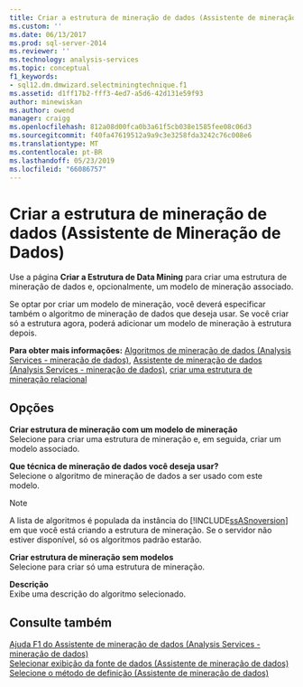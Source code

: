 ```yaml
---
title: Criar a estrutura de mineração de dados (Assistente de mineração de dados) | Microsoft Docs
ms.custom: ''
ms.date: 06/13/2017
ms.prod: sql-server-2014
ms.reviewer: ''
ms.technology: analysis-services
ms.topic: conceptual
f1_keywords:
- sql12.dm.dmwizard.selectminingtechnique.f1
ms.assetid: d1ff17b2-fff3-4ed7-a5d6-42d131e59f93
author: minewiskan
ms.author: owend
manager: craigg
ms.openlocfilehash: 812a08d00fca0b3a61f5cb038e1585fee08c06d3
ms.sourcegitcommit: f40fa47619512a9a9c3e3258fda3242c76c008e6
ms.translationtype: MT
ms.contentlocale: pt-BR
ms.lasthandoff: 05/23/2019
ms.locfileid: "66086757"
---
```

# <a name="create-the-data-mining-structure-data-mining-wizard"></a>Criar a estrutura de mineração de dados (Assistente de Mineração de Dados)
  Use a página **Criar a Estrutura de Data Mining** para criar uma estrutura de mineração de dados e, opcionalmente, um modelo de mineração associado.  
  
 Se optar por criar um modelo de mineração, você deverá especificar também o algoritmo de mineração de dados que deseja usar. Se você criar só a estrutura agora, poderá adicionar um modelo de mineração à estrutura depois.  
  
 **Para obter mais informações:** [Algoritmos de mineração de dados &#40;Analysis Services - mineração de dados&#41;](data-mining/data-mining-algorithms-analysis-services-data-mining.md), [Assistente de mineração de dados &#40;Analysis Services - mineração de dados&#41;](data-mining/data-mining-wizard-analysis-services-data-mining.md), [criar uma estrutura de mineração relacional](data-mining/create-a-relational-mining-structure.md)  
  
## <a name="options"></a>Opções  
 **Criar estrutura de mineração com um modelo de mineração**  
 Selecione para criar uma estrutura de mineração e, em seguida, criar um modelo associado.  
  
 **Que técnica de mineração de dados você deseja usar?**  
 Selecione o algoritmo de mineração de dados a ser usado com este modelo.  
  
> [!NOTE]  
>  A lista de algoritmos é populada da instância do [!INCLUDE[ssASnoversion](../includes/ssasnoversion-md.md)] em que você está criando a estrutura de mineração. Se o servidor não estiver disponível, só os algoritmos padrão estarão.  
  
 **Criar estrutura de mineração sem modelos**  
 Selecione para criar só uma estrutura de mineração.  
  
 **Descrição**  
 Exibe uma descrição do algoritmo selecionado.  
  
## <a name="see-also"></a>Consulte também  
 [Ajuda F1 do Assistente de mineração de dados &#40;Analysis Services - mineração de dados&#41;](data-mining-wizard-f1-help-analysis-services-data-mining.md)   
 [Selecionar exibição da fonte de dados &#40;Assistente de mineração de dados&#41;](select-data-source-view-data-mining-wizard.md)   
 [Selecione o método de definição &#40;Assistente de mineração de dados&#41;](select-the-definition-method-data-mining-wizard.md)  
  
  
